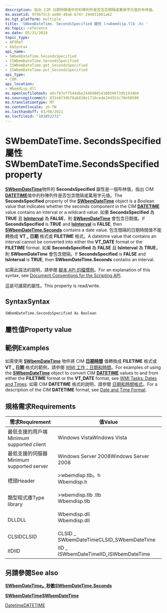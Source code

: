 ```yaml
---
description: 指出 CIM 日期時間值中的秒陣列件是否包含間隔或萬用字元值的布林值。
ms.assetid: 9f9b75c3-ae08-49a6-b747-294831601a62
ms.tgt_platform: multiple
title: 'SWbemDateTime. SecondsSpecified 屬性 (>wbemdisp.tlb .h) '
ms.topic: reference
ms.date: 05/31/2018
topic_type:
- APIRef
- kbSyntax
api_name:
- SWbemDateTime.SecondsSpecified
- ISWbemDateTime.SecondsSpecified
- ISWbemDateTime.get_SecondsSpecified
- ISWbemDateTime.put_SecondsSpecified
api_type:
- COM
api_location:
- Wbemdisp.dll
ms.openlocfilehash: e0cf97eff544d6e244890014108506f39b1934b0
ms.sourcegitcommit: 831e8f3db78ab820e1710cede244553c70e50500
ms.translationtype: MT
ms.contentlocale: zh-TW
ms.lasthandoff: 01/08/2021
ms.locfileid: "103852272"
---
```

# <a name="swbemdatetimesecondsspecified-property"></a><span data-ttu-id="63d17-103">SWbemDateTime. SecondsSpecified 屬性</span><span class="sxs-lookup"><span data-stu-id="63d17-103">SWbemDateTime.SecondsSpecified property</span></span>

<span data-ttu-id="63d17-104">[**SWbemDateTime**](swbemdatetime.md)物件的 **SecondsSpecified** 屬性是一個布林值，指出 CIM [**DATETIME**](datetime.md)值中的秒陣列件是否包含間隔或萬用字元值。</span><span class="sxs-lookup"><span data-stu-id="63d17-104">The **SecondsSpecified** property of the [**SWbemDateTime**](swbemdatetime.md) object is a Boolean value that indicates whether the seconds component in the CIM [**DATETIME**](datetime.md) value contains an interval or a wildcard value.</span></span> <span data-ttu-id="63d17-105">如果 **SecondsSpecified** 為 **TRUE** 且 [**IsInterval**](swbemdatetime-isinterval.md) 為 **FALSE**，則 [**SWbemDateTime**](swbemdatetime-seconds.md) 會包含日期值。</span><span class="sxs-lookup"><span data-stu-id="63d17-105">If **SecondsSpecified** is **TRUE** and [**IsInterval**](swbemdatetime-isinterval.md) is **FALSE**, then [**SWbemDateTime.Seconds**](swbemdatetime-seconds.md) contains a date value.</span></span> <span data-ttu-id="63d17-106">包含間隔的日期時間值不能轉換成 **VT \_ 日期** 格式或 **FILETIME** 格式。</span><span class="sxs-lookup"><span data-stu-id="63d17-106">A datetime value that contains an interval cannot be converted into either the **VT\_DATE** format or the **FILETIME** format.</span></span> <span data-ttu-id="63d17-107">如果 **SecondsSpecified** 為 **FALSE** 且 **IsInterval** 為 **TRUE**，則 **SWbemDateTime** 會包含間隔。</span><span class="sxs-lookup"><span data-stu-id="63d17-107">If **SecondsSpecified** is **FALSE** and **IsInterval** is **TRUE**, then **SWbemDateTime.Seconds** contains an interval.</span></span>

<span data-ttu-id="63d17-108">如需此語法的說明，請參閱 [腳本 API 的檔慣例](document-conventions-for-the-scripting-api.md)。</span><span class="sxs-lookup"><span data-stu-id="63d17-108">For an explanation of this syntax, see [Document Conventions for the Scripting API](document-conventions-for-the-scripting-api.md).</span></span>

<span data-ttu-id="63d17-109">這是可讀寫的屬性。</span><span class="sxs-lookup"><span data-stu-id="63d17-109">This property is read/write.</span></span>

## <a name="syntax"></a><span data-ttu-id="63d17-110">Syntax</span><span class="sxs-lookup"><span data-stu-id="63d17-110">Syntax</span></span>


```VB
SWbemDateTime.SecondsSpecified As Boolean
```



## <a name="property-value"></a><span data-ttu-id="63d17-111">屬性值</span><span class="sxs-lookup"><span data-stu-id="63d17-111">Property value</span></span>

## <a name="examples"></a><span data-ttu-id="63d17-112">範例</span><span class="sxs-lookup"><span data-stu-id="63d17-112">Examples</span></span>

<span data-ttu-id="63d17-113">如需使用 [**SWbemDateTime**](swbemdatetime.md) 物件將 CIM [**日期時間**](datetime.md) 值轉換成 **FILETIME** 格式或 **VT \_ 日期** 格式的範例，請參閱 [WMI 工作：日期和時間](wmi-tasks--dates-and-times.md)。</span><span class="sxs-lookup"><span data-stu-id="63d17-113">For examples of using the [**SWbemDateTime**](swbemdatetime.md) object to convert CIM [**DATETIME**](datetime.md) values to and from either the **FILETIME** format or the **VT\_DATE** format, see [WMI Tasks: Dates and Times](wmi-tasks--dates-and-times.md).</span></span> <span data-ttu-id="63d17-114">如需 CIM **DATETIME** 格式的說明，請參閱 [日期和時間格式](date-and-time-format.md)。</span><span class="sxs-lookup"><span data-stu-id="63d17-114">For a description of the CIM **DATETIME** format, see [Date and Time Format](date-and-time-format.md).</span></span>

## <a name="requirements"></a><span data-ttu-id="63d17-115">規格需求</span><span class="sxs-lookup"><span data-stu-id="63d17-115">Requirements</span></span>



| <span data-ttu-id="63d17-116">需求</span><span class="sxs-lookup"><span data-stu-id="63d17-116">Requirement</span></span> | <span data-ttu-id="63d17-117">值</span><span class="sxs-lookup"><span data-stu-id="63d17-117">Value</span></span> |
|-------------------------------------|-----------------------------------------------------------------------------------------|
| <span data-ttu-id="63d17-118">最低支援的用戶端</span><span class="sxs-lookup"><span data-stu-id="63d17-118">Minimum supported client</span></span><br/> | <span data-ttu-id="63d17-119">Windows Vista</span><span class="sxs-lookup"><span data-stu-id="63d17-119">Windows Vista</span></span><br/>                                                                |
| <span data-ttu-id="63d17-120">最低支援的伺服器</span><span class="sxs-lookup"><span data-stu-id="63d17-120">Minimum supported server</span></span><br/> | <span data-ttu-id="63d17-121">Windows Server 2008</span><span class="sxs-lookup"><span data-stu-id="63d17-121">Windows Server 2008</span></span><br/>                                                          |
| <span data-ttu-id="63d17-122">標頭</span><span class="sxs-lookup"><span data-stu-id="63d17-122">Header</span></span><br/>                   | <dl> <span data-ttu-id="63d17-123"><dt>>wbemdisp.tlb。h</dt></span><span class="sxs-lookup"><span data-stu-id="63d17-123"><dt>Wbemdisp.h</dt></span></span> </dl>   |
| <span data-ttu-id="63d17-124">類型程式庫</span><span class="sxs-lookup"><span data-stu-id="63d17-124">Type library</span></span><br/>             | <dl> <span data-ttu-id="63d17-125"><dt>>wbemdisp.tlb .tlb</dt></span><span class="sxs-lookup"><span data-stu-id="63d17-125"><dt>Wbemdisp.tlb</dt></span></span> </dl> |
| <span data-ttu-id="63d17-126">DLL</span><span class="sxs-lookup"><span data-stu-id="63d17-126">DLL</span></span><br/>                      | <dl> <span data-ttu-id="63d17-127"><dt>Wbemdisp.dll</dt></span><span class="sxs-lookup"><span data-stu-id="63d17-127"><dt>Wbemdisp.dll</dt></span></span> </dl> |
| <span data-ttu-id="63d17-128">CLSID</span><span class="sxs-lookup"><span data-stu-id="63d17-128">CLSID</span></span><br/>                    | <span data-ttu-id="63d17-129">CLSID \_ SWbemDateTime</span><span class="sxs-lookup"><span data-stu-id="63d17-129">CLSID\_SWbemDateTime</span></span><br/>                                                         |
| <span data-ttu-id="63d17-130">IID</span><span class="sxs-lookup"><span data-stu-id="63d17-130">IID</span></span><br/>                      | <span data-ttu-id="63d17-131">IID \_ ISWbemDateTime</span><span class="sxs-lookup"><span data-stu-id="63d17-131">IID\_ISWbemDateTime</span></span><br/>                                                          |



## <a name="see-also"></a><span data-ttu-id="63d17-132">另請參閱</span><span class="sxs-lookup"><span data-stu-id="63d17-132">See also</span></span>

<dl> <dt>

[<span data-ttu-id="63d17-133">**SWbemDateTime。秒數**</span><span class="sxs-lookup"><span data-stu-id="63d17-133">**SWbemDateTime.Seconds**</span></span>](swbemdatetime-seconds.md)
</dt> <dt>

[<span data-ttu-id="63d17-134">**SWbemDateTime**</span><span class="sxs-lookup"><span data-stu-id="63d17-134">**SWbemDateTime**</span></span>](swbemdatetime.md)
</dt> <dt>

[<span data-ttu-id="63d17-135">Datetime</span><span class="sxs-lookup"><span data-stu-id="63d17-135">DATETIME</span></span>](datetime.md)
</dt> </dl>

 

 




